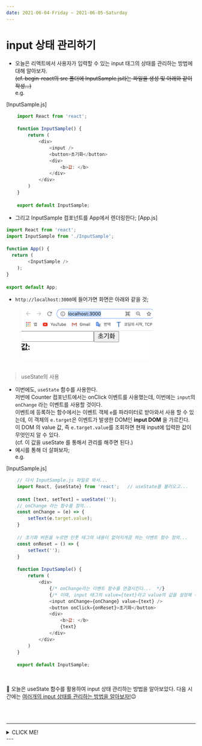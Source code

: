 ```yaml
---
date: 2021-06-04-Friday ~ 2021-06-05-Saturday
---
```


# input 상태 관리하기 
- 오늘은 리액트에서 사용자가 입력할 수 있는 input 태그의 상태를 관리하는 방법에 대해 알아보자.    
~~(cf. begin-react의 src 폴더에 InputSample.js라는 파일을 생성 및 아래와 같이 작성...)~~   
e.g.  

[InputSample.js]

```javascript
	import React from 'react';

	function InputSample() {
		return (
			<div>
				<input />
				<button>초기화</button>
				<div>
					<b>값: </b>
				</div>
			</div>
		)
	}

	export default InputSample;
```
- 그리고 InputSample 컴포넌트를 App에서 렌더링한다; 
[App.js]

```javascript
import React from 'react';
import InputSample from './InputSample';

function App() {
  return (
		<InputSample />
	);
}

export default App;
```
- `http://localhost:3000`에 들어가면 화면은 아래와 같을 것;    
<div style="padding-left: 40px;">
	<img src="./images/input상태관리예시.png" alt="input상태관리예시" style="width: 350px;" />	
</div>

<br>

> useState의 사용 
- 이번에도, `useState` 함수를 사용한다.   
저번에 Counter 컴포넌트에서는 onClick 이벤트를 사용했는데, 이번에는 `input`의 `onChange` 라는 이벤트를 사용할 것이다.  
이벤트에 등록하는 함수에서는 이벤트 객체 `e`를 파라미터로 받아와서 사용 할 수 있는데, 이 객체의 `e.target`은 이벤트가 발생한 DOM인 **input DOM** 을 가르킨다.   
이 DOM 의 value 값, 즉 `e.target.value`를 조회하면 현재 input에 입력한 값이 무엇인지 알 수 있다.    
(cf. 이 값을 useState 를 통해서 관리를 해주면 된다.)
- 예시를 통해 더 살펴보자;   
e.g.    

[InputSample.js] 

```javascript
	// 다시 InputSample.js 파일로 와서... 
	import React, {useState} from 'react';   // useState를 불러오고... 
	
	const [text, setText] = useState('');
	// onChange 라는 함수를 정의... 
	const onChange = (e) => {
		setText(e.target.value);
	}

	// 초기화 버튼을 누르면 인풋 태그의 내용이 없어지게끔 하는 이벤트 함수 정의...
	const onReset = () => {
		setText('');
	}

	function InputSample() {
		return (
			<div>
				{/* onChange라는 이벤트 함수를 연결시킨다...  */}
				{/* 이때, input 태그의 value={text}라고 value의 값을 설정해 줘야지 나중에 인풋 옆 초기화 버튼을 눌렀을 때 그 안에있는 값이 지워질 수 있다는 점의 유의하자...! */}
				<input onChange={onChange} value={text} />   
				<button onClick={onReset}>초기화</button>
				<div>
					<b>값: </b>
					{text}
				</div>
			</div>
		)
	}

	export default InputSample;
```

<br>

📌 오늘은 useState 함수를 활용하여 input 상태 관리하는 방법을 알아보았다. 다음 시간에는 <u>여러개의 input 상태를 관리하는 방법을 알아보자!</u>😉

<br>
<br>

---
<details>
	<summary>CLICK ME!</summary>

- cf. 
	- https://react.vlpt.us/basic/09-multiple-inputs.html
	
</details>
---

